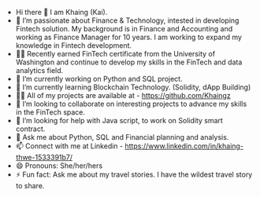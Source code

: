 - Hi there 👋 I am Khaing (Kai).
- 👀 I’m passionate about Finance & Technology, intested in developing Fintech solution. My background is in Finance and Accounting and working as Finance Manager for 10       years. I am working to expand my knowledge in Fintech development.
- 🧑‍🎓 Recently earned FinTech certificate from the University of Washington and continue to develop my skills in the FinTech and data analytics field.
- 🔭 I’m currently working on Python and SQL project.
- 🌱 I’m currently learning Blockchain Technology. (Solidity, dApp Building)
- 👨‍💻 All of my projects are available at - https://github.com/Khaingz
- 👯 I’m looking to collaborate on interesting projects to advance my skills in the FinTech space.
- 🤔 I’m looking for help with Java script, to work on Solidity smart contract.
- 💬 Ask me about Python, SQL and Financial planning and analysis.
- 📫 Connect with me at Linkedin - https://www.linkedin.com/in/khaing-thwe-1533391b7/
- 😄 Pronouns: She/her/hers
- ⚡ Fun fact: Ask me about my travel stories. I have the wildest travel story to share. 




